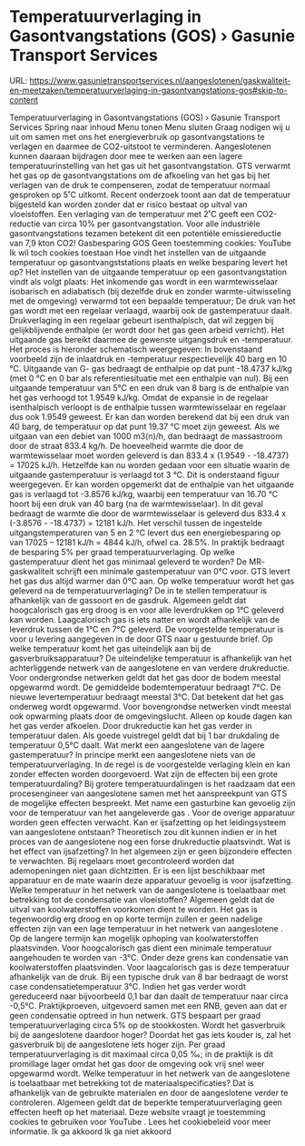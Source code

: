# Temperatuurverlaging in Gasontvangstations (GOS) › Gasunie Transport Services

URL: https://www.gasunietransportservices.nl/aangeslotenen/gaskwaliteit-en-meetzaken/temperatuurverlaging-in-gasontvangstations-gos#skip-to-content

Temperatuurverlaging in Gasontvangstations (GOS) › Gasunie Transport Services
Spring naar inhoud
Menu tonen
Menu sluiten
Graag nodigen wij u uit om samen met ons het energieverbruik op gasontvangstations te verlagen en daarmee de CO2-uitstoot te verminderen. Aangeslotenen kunnen daaraan bijdragen door mee te werken aan een lagere temperatuurinstelling van het
gas
uit het gasontvangstation.
GTS
verwarmt het
gas
op de gasontvangstations om de afkoeling van het
gas
bij het verlagen van de druk te compenseren, zodat de temperatuur normaal gesproken op 5˚C uitkomt. Recent onderzoek toont aan dat de temperatuur bijgesteld kan worden zonder dat er risico bestaat op uitval van vloeistoffen.
Een verlaging van de temperatuur met 2˚C geeft een CO2-reductie van circa 10% per gasontvangstation. Voor alle industriële gasontvangstations tezamen betekent dit een potentiële emissiereductie van 7,9 kton CO2!
Gasbesparing
GOS
Geen toestemming cookies: YouTube
Ik wil toch cookies toestaan
Hoe vindt het instellen van de uitgaande temperatuur op gasontvangststations plaats en welke besparing levert het op?
Het instellen van de uitgaande temperatuur op een gasontvangstation vindt als volgt plaats:
Het inkomende
gas
wordt in een warmtewisselaar isobarisch en adiabatisch (bij dezelfde druk en zonder warmte-uitwisseling met de omgeving) verwarmd tot een bepaalde temperatuur;
De druk van het
gas
wordt met een regelaar verlaagd, waarbij ook de gastemperatuur daalt. Drukverlaging in een regelaar gebeurt isenthalpisch, dat wil zeggen bij gelijkblijvende enthalpie (er wordt door het
gas
geen arbeid verricht).
Het uitgaande
gas
bereikt daarmee de gewenste uitgangsdruk en -temperatuur.
Het proces is hieronder schematisch weergegeven:
In bovenstaand voorbeeld zijn de inlaatdruk en -temperatuur respectievelijk 40 barg en 10 °C. Uitgaande van G-
gas
bedraagt de enthalpie op dat punt -18.4737 kJ/kg (met 0 °C en 0 bar als referentiesituatie met een enthalpie van nul).
Bij een uitgaande temperatuur van 5°C en een druk van 8 barg is de enthalpie van het
gas
verhoogd tot 1.9549 kJ/kg. Omdat de expansie in de regelaar isenthalpisch verloopt is de enthalpie tussen warmtewisselaar en regelaar dus ook 1.9549 geweest. Er kan dan worden berekend dat bij een druk van 40 barg, de temperatuur op dat punt 19.37 °C moet zijn geweest.
Als we uitgaan van een debiet van 1000 m3(n)/h, dan bedraagt de massastroom door de straat 833.4 kg/h. De hoeveelheid warmte die door de warmtewisselaar moet worden geleverd is dan
833.4 x (1.9549 - -18.4737) = 17025 kJ/h.
Hetzelfde kan nu worden gedaan voor een situatie waarin de uitgaande gastemperatuur is verlaagd tot 3 °C. Dit is onderstaand figuur weergegeven.
Er kan worden opgemerkt dat de enthalpie van het uitgaande
gas
is verlaagd tot -3.8576 kJ/kg, waarbij een temperatuur van 16.70 °C hoort bij een druk van 40 barg (na de warmtewisselaar).
In dit geval bedraagt de warmte die door de warmtewisselaar is geleverd dus
833.4 x (-3.8576 - -18.4737) = 12181 kJ/h.
Het verschil tussen de ingestelde uitgangstemperaturen van 5 en 2 °C levert dus een energiebesparing op van 17025 – 12181 kJ/h = 4844 kJ/h, ofwel ca. 28.5%. In praktijk bedraagt de besparing 5% per graad temperatuurverlaging.
Op welke gastemperatuur dient het gas minimaal geleverd te worden?
De MR-
gaskwaliteit
schrijft een minimale gastemperatuur van 0°C voor.
GTS
levert het
gas
dus altijd warmer dan 0°C aan.
Op welke temperatuur wordt het gas geleverd na de temperatuurverlaging?
De in te stellen temperatuur is afhankelijk van de gassoort en de gasdruk. Algemeen geldt dat hoogcalorisch
gas
erg droog is en voor alle leverdrukken op 1°C geleverd kan worden. Laagcalorisch
gas
is iets natter en wordt afhankelijk van de leverdruk tussen de 1°C en 7°C geleverd. De voorgestelde temperatuur is voor u
levering
aangegeven in de door
GTS
naar u gestuurde brief.
Op welke temperatuur komt het gas uiteindelijk aan bij de gasverbruiksapparatuur?
De uiteindelijke temperatuur is afhankelijk van het achterliggende netwerk van de
aangeslotene
en van verdere drukreductie. Voor ondergrondse netwerken geldt dat het
gas
door de bodem meestal opgewarmd wordt. De gemiddelde bodemtemperatuur bedraagt 7°C. De nieuwe levertemperatuur bedraagt meestal 3°C. Dat betekent dat het
gas
onderweg wordt opgewarmd. Voor bovengrondse netwerken vindt meestal ook opwarming plaats door de omgevingslucht. Alleen op koude dagen kan het
gas
verder afkoelen. Door drukreductie kan het
gas
verder in temperatuur dalen. Als goede vuistregel geldt dat bij 1 bar drukdaling de temperatuur 0,5°C daalt.
Wat merkt een aangeslotene van de lagere gastemperatuur?
In principe merkt een
aangeslotene
niets van de temperatuurverlaging. In de regel is de voorgestelde verlaging klein en kan zonder effecten worden doorgevoerd.
Wat zijn de effecten bij een grote temperatuurdaling?
Bij grotere temperatuurdalingen is het raadzaam dat een procesengineer van
aangeslotene
samen met het aanspreekpunt van
GTS
de mogelijke effecten bespreekt. Met name een gasturbine kan gevoelig zijn voor de temperatuur van het aangeleverde
gas
. Voor de overige apparatuur worden geen effecten verwacht.
Kan er ijsafzetting op het leidingsysteem van aangeslotene ontstaan?
Theoretisch zou dit kunnen indien er in het proces van de
aangeslotene
nog een forse drukreductie plaatsvindt.
Wat is het effect van ijsafzetting?
In het algemeen zijn er geen bijzondere effecten te verwachten. Bij regelaars moet gecontroleerd worden dat ademopeningen niet gaan dichtzitten. Er is een lijst beschikbaar met apparatuur en de mate waarin deze apparatuur gevoelig is voor ijsafzetting.
Welke temperatuur in het netwerk van de aangeslotene is toelaatbaar met betrekking tot de condensatie van vloeistoffen?
Algemeen geldt dat de uitval van koolwaterstoffen voorkomen dient te worden. Het
gas
is tegenwoordig erg droog en op korte termijn zullen er geen nadelige effecten zijn van een lage temperatuur in het netwerk van
aangeslotene
. Op de langere termijn kan mogelijk ophoping van koolwaterstoffen plaatsvinden. Voor hoogcalorisch
gas
dient een minimale temperatuur aangehouden te worden van -3°C. Onder deze grens kan condensatie van koolwaterstoffen plaatsvinden. Voor laagcalorisch
gas
is deze temperatuur afhankelijk van de druk. Bij een typische druk van 8 bar bedraagt de worst case condensatietemperatuur 3°C. Indien het
gas
verder wordt gereduceerd naar bijvoorbeeld 0,1 bar dan daalt de temperatuur naar circa -0,5°C. Praktijkproeven, uitgevoerd samen met een RNB, geven aan dat er geen condensatie optreed in hun netwerk.
GTS bespaart per graad temperatuurverlaging circa 5% op de stookkosten. Wordt het gasverbruik bij de aangeslotene daardoor hoger?
Doordat het
gas
iets kouder is, zal het gasverbruik bij de
aangeslotene
iets hoger zijn. Per graad temperatuurverlaging is dit maximaal circa 0,05 ‰; in de praktijk is dit promillage lager omdat het
gas
door de omgeving ook vrij snel weer opgewarmd wordt.
Welke temperatuur in het netwerk van de aangeslotene is toelaatbaar met betrekking tot de materiaalspecificaties?
Dat is afhankelijk van de gebruikte materialen en door de
aangeslotene
verder te controleren. Algemeen geldt dat de beperkte temperatuurverlaging geen effecten heeft op het materiaal.
Deze website vraagt je toestemming cookies te gebruiken voor
YouTube
. Lees het
cookiebeleid
voor meer informatie.
Ik ga akkoord
Ik ga niet akkoord